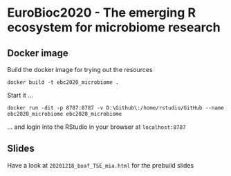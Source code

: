 # EuroBioc2020 - The emerging R ecosystem for microbiome research

## Docker image

Build the docker image for trying out the resources

```
docker build -t ebc2020_microbiome .
```

Start it ...

```
docker run -dit -p 8787:8787 -v D:\Github\:/home/rstudio/GitHub --name ebc2020_microbiome ebc2020_microbiome
```

... and login into the RStudio in your browser at `localhost:8787`

## Slides
 
Have a look at `20201218_boaf_TSE_mia.html` for the prebuild slides

